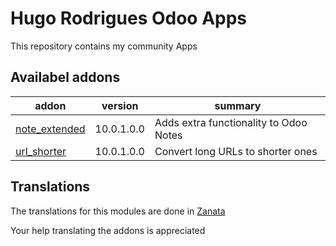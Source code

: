 # Hugo Rodrigues Odoo Apps


This repository contains my community Apps

## Availabel addons

addon | version |  summary
--- | --- | ---
[note_extended](note_extended/) | 10.0.1.0.0 | Adds extra functionality to Odoo Notes
[url_shorter](url_shorter/) | 10.0.1.0.0 | Convert long URLs to shorter ones

## Translations
The translations for this modules are done in [Zanata](https://translate.zanata.org/project/view/hugorodrigues-odooapps)

Your help translating the addons is appreciated
